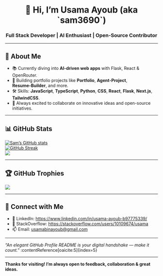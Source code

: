 <h1 align="center">👋 Hi, I’m Usama Ayoub (aka `sam3690`)</h1>
<h3 align="center">Full Stack Developer | AI Enthusiast | Open‑Source Contributor</h3>

---

## 🌱 About Me
- 📚 Currently diving into **AI-driven web apps** with Flask, React & OpenRouter.
- 🚀 Building portfolio projects like **Portfolio**, **Agent‑Project**, **Resume‑Builder**, and more.
- 🛠 Skills: **JavaScript**, **TypeScript**, **Python**, **CSS**, **React**, **Flask**, **Next.js**, **TailwindCSS**.
- 💬 Always excited to collaborate on innovative ideas and open-source initiatives.

---

## 📊 GitHub Stats
[![Sam’s GitHub stats](https://github-readme-stats.vercel.app/api?username=sam3690&show_icons=true&theme=radical)](https://github.com/sam3690)<br/>
[![GitHub Streak](https://nirzak-streak-stats.vercel.app?user=sam3690&theme=nightowl)](https://git.io/streak-stats) <br/>
![](https://github-readme-stats.vercel.app/api/top-langs/?username=sam3690&theme=nightowl&hide_border=false&include_all_commits=true&count_private=true&layout=compact)

---
## 🏆 GitHub Trophies
![](https://github-profile-trophy.vercel.app/?username=sam3690&theme=darkhub&no-frame=true&no-bg=false&margin-w=4)

---

## 🤝 Connect with Me
- 💼 LinkedIn: https://www.linkedin.com/in/usama-ayoub-b97775339/
- 🚀 StackOverflow: https://stackoverflow.com/users/10109674/usama
- 📫 Email: usamabinayoub@gmail.com

---

*“An elegant GitHub Profile README is your digital handshake — make it count.”* :contentReference[oaicite:5]{index=5}

---

**Thanks for visiting! I’m always open to feedback, collaboration & great ideas.**
